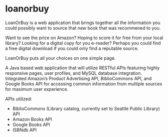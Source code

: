 # loanorbuy
LoanOrBuy is a web application that brings together all the information you could possibly 
want to source that new book that was recommened to you. 

Want to see the price on Amazon?
Hoping to score it for free from your local library?
Looking for a digital copy for you e-reader?
Perhaps you could find a free digital download if you could only find a reputable source.

LoanOrBuy puts all your choices on one simple page.

A Java based web application that will utilize RESTful APIs featuring highly responsive pages, user profiles, and MySQL database integration. Integrated Amazon’s Product Advertising API, BiblioCommons API, and Google Books API for accessing common information from multiple sources for maximum user experience.

APIs utilized:
- BiblioCommons (Library catalog, currently set to Seattle Public Library) API
- Amazon Books API
- Google Books API
- ISBNdb API
